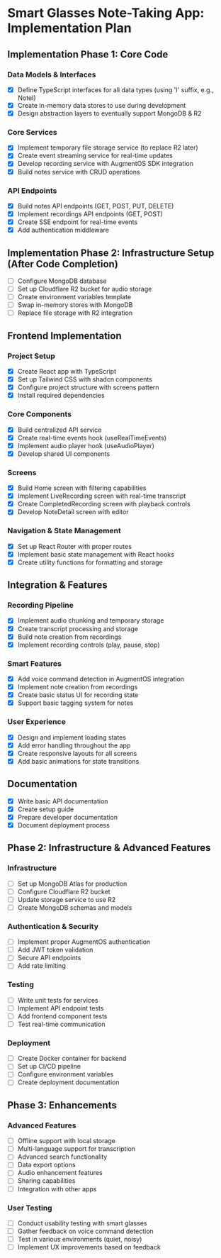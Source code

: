 # Smart Glasses Note-Taking App: Implementation Plan

## Implementation Phase 1: Core Code

### Data Models & Interfaces
- [x] Define TypeScript interfaces for all data types (using 'I' suffix, e.g., NoteI)
- [x] Create in-memory data stores to use during development
- [x] Design abstraction layers to eventually support MongoDB & R2

### Core Services
- [x] Implement temporary file storage service (to replace R2 later)
- [x] Create event streaming service for real-time updates
- [x] Develop recording service with AugmentOS SDK integration
- [x] Build notes service with CRUD operations

### API Endpoints
- [x] Build notes API endpoints (GET, POST, PUT, DELETE)
- [x] Implement recordings API endpoints (GET, POST)
- [x] Create SSE endpoint for real-time events
- [x] Add authentication middleware

## Implementation Phase 2: Infrastructure Setup (After Code Completion)
- [ ] Configure MongoDB database
- [ ] Set up Cloudflare R2 bucket for audio storage
- [ ] Create environment variables template
- [ ] Swap in-memory stores with MongoDB
- [ ] Replace file storage with R2 integration

## Frontend Implementation

### Project Setup
- [x] Create React app with TypeScript
- [x] Set up Tailwind CSS with shadcn components
- [x] Configure project structure with screens pattern
- [x] Install required dependencies

### Core Components
- [x] Build centralized API service
- [x] Create real-time events hook (useRealTimeEvents)
- [x] Implement audio player hook (useAudioPlayer)
- [x] Develop shared UI components

### Screens
- [x] Build Home screen with filtering capabilities
- [x] Implement LiveRecording screen with real-time transcript
- [x] Create CompletedRecording screen with playback controls
- [x] Develop NoteDetail screen with editor

### Navigation & State Management
- [x] Set up React Router with proper routes
- [x] Implement basic state management with React hooks
- [x] Create utility functions for formatting and storage

## Integration & Features

### Recording Pipeline
- [x] Implement audio chunking and temporary storage
- [x] Create transcript processing and storage
- [x] Build note creation from recordings
- [x] Implement recording controls (play, pause, stop)

### Smart Features
- [x] Add voice command detection in AugmentOS integration
- [x] Implement note creation from recordings
- [x] Create basic status UI for recording state
- [x] Support basic tagging system for notes

### User Experience
- [x] Design and implement loading states
- [x] Add error handling throughout the app
- [x] Create responsive layouts for all screens
- [x] Add basic animations for state transitions

## Documentation

- [x] Write basic API documentation
- [x] Create setup guide
- [x] Prepare developer documentation
- [x] Document deployment process

## Phase 2: Infrastructure & Advanced Features

### Infrastructure
- [ ] Set up MongoDB Atlas for production
- [ ] Configure Cloudflare R2 bucket
- [ ] Update storage service to use R2
- [ ] Create MongoDB schemas and models

### Authentication & Security
- [ ] Implement proper AugmentOS authentication
- [ ] Add JWT token validation
- [ ] Secure API endpoints
- [ ] Add rate limiting

### Testing
- [ ] Write unit tests for services
- [ ] Implement API endpoint tests
- [ ] Add frontend component tests
- [ ] Test real-time communication

### Deployment
- [ ] Create Docker container for backend
- [ ] Set up CI/CD pipeline
- [ ] Configure environment variables
- [ ] Create deployment documentation

## Phase 3: Enhancements

### Advanced Features
- [ ] Offline support with local storage
- [ ] Multi-language support for transcription
- [ ] Advanced search functionality
- [ ] Data export options
- [ ] Audio enhancement features
- [ ] Sharing capabilities
- [ ] Integration with other apps

### User Testing
- [ ] Conduct usability testing with smart glasses
- [ ] Gather feedback on voice command detection
- [ ] Test in various environments (quiet, noisy)
- [ ] Implement UX improvements based on feedback